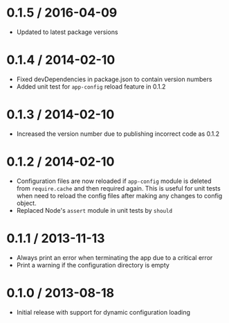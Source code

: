 # 0.1.5 / 2016-04-09

* Updated to latest package versions

# 0.1.4 / 2014-02-10

* Fixed devDependencies in package.json to contain version numbers
* Added unit test for `app-config` reload feature in 0.1.2

# 0.1.3 / 2014-02-10

* Increased the version number due to publishing incorrect code as 0.1.2

# 0.1.2 / 2014-02-10

* Configuration files are now reloaded if `app-config` module is deleted from `require.cache` and then required again. This is useful for unit tests when need to reload the config files after making any changes to config object.
* Replaced Node's `assert` module in unit tests by `should`

# 0.1.1 / 2013-11-13

* Always print an error when terminating the app due to a critical error
* Print a warning if the configuration directory is empty

# 0.1.0 / 2013-08-18

* Initial release with support for dynamic configuration loading
